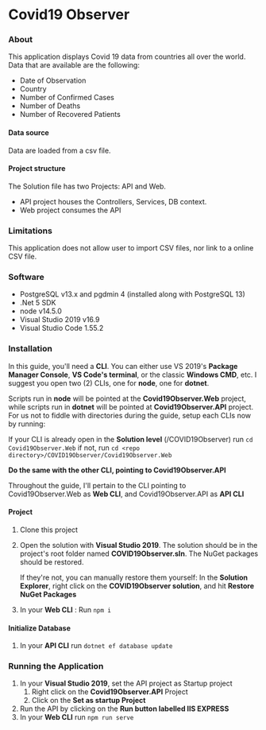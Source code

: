 # Covid19 Observer

### About
This application displays Covid 19 data from countries all over the world. Data that are available are the following:
* Date of Observation
* Country
* Number of Confirmed Cases
* Number of Deaths
* Number of Recovered Patients

#### Data source
Data are loaded from a csv file.

#### Project structure
The Solution file has two Projects: API and Web.
* API project houses the Controllers, Services, DB context.
* Web project consumes the API

### Limitations
This application does not allow user to import CSV files, nor link to a online CSV file.

### Software
* PostgreSQL v13.x and pgdmin 4 (installed along with PostgreSQL 13)
* .Net 5 SDK
* node v14.5.0
* Visual Studio 2019 v16.9
* Visual Studio Code 1.55.2

### Installation
In this guide, you'll need a **CLI**. You can either use VS 2019's **Package Manager Console**, **VS Code's terminal**, or the classic **Windows CMD**, etc. I suggest you open two (2) CLIs, one for **node**, one for **dotnet**. 

Scripts run in **node** will be pointed at the **Covid19Observer.Web** project, while scripts run in **dotnet** will be pointed at **Covid19Observer.API** project. For us not to fiddle with directories during the guide, setup each CLIs now by running:

If your CLI is already open in the **Solution level** (<repo directory>/COVID19Observer)
run ``cd Covid19Observer.Web``
if not, run `cd <repo directory>/COVID19Observer/Covid19Observer.Web`

**Do the same with the other CLI, pointing to Covid19Observer.API**

Throughout the guide, I'll pertain to the CLI pointing to Covid19Observer.Web as **Web CLI**, and Covid19Observer.API as **API CLI**
#### Project
1. Clone this project
2. Open the solution with **Visual Studio 2019**. The solution should be in the project's root folder named **COVID19Observer.sln**. The NuGet packages should be restored.
    
    If they're not, you can manually restore them yourself: In the **Solution Explorer**, right click on the **COVID19Observer solution**, and hit **Restore NuGet Packages**
3. In your **Web CLI** : Run ``npm i``
 
#### Initialize Database
1. In your **API CLI** run `dotnet ef database update`

### Running the Application
1. In your **Visual Studio 2019**, set the API project as Startup project
    1. Right click on the **Covid19Observer.API** Project
    2. Click on the **Set as startup Project**
2. Run the API by clicking on the **Run button labelled IIS EXPRESS**
3. In your **Web CLI** run ``npm run serve``


